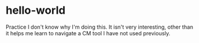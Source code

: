 # hello-world
Practice 
I don't know why I'm doing this.  It isn't very interesting, other than it helps me learn to navigate a CM tool I have not used previously. 
